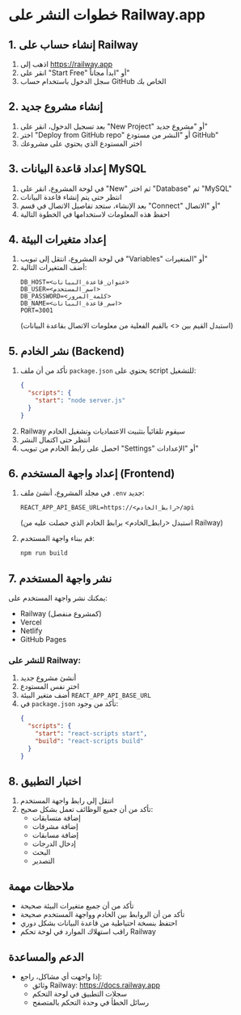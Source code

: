 # خطوات النشر على Railway.app

## 1. إنشاء حساب على Railway
1. اذهب إلى https://railway.app
2. انقر على "Start Free" أو "ابدأ مجاناً"
3. سجل الدخول باستخدام حساب GitHub الخاص بك

## 2. إنشاء مشروع جديد
1. بعد تسجيل الدخول، انقر على "New Project" أو "مشروع جديد"
2. اختر "Deploy from GitHub repo" أو "النشر من مستودع GitHub"
3. اختر المستودع الذي يحتوي على مشروعك

## 3. إعداد قاعدة البيانات MySQL
1. في لوحة المشروع، انقر على "New" ثم اختر "Database" ثم "MySQL"
2. انتظر حتى يتم إنشاء قاعدة البيانات
3. بعد الإنشاء، ستجد تفاصيل الاتصال في قسم "Connect" أو "الاتصال"
4. احفظ هذه المعلومات لاستخدامها في الخطوة التالية

## 4. إعداد متغيرات البيئة
1. في لوحة المشروع، انتقل إلى تبويب "Variables" أو "المتغيرات"
2. أضف المتغيرات التالية:
   ```
   DB_HOST=<عنوان_قاعدة_البيانات>
   DB_USER=<اسم_المستخدم>
   DB_PASSWORD=<كلمة_المرور>
   DB_NAME=<اسم_قاعدة_البيانات>
   PORT=3001
   ```
   (استبدل القيم بين <> بالقيم الفعلية من معلومات الاتصال بقاعدة البيانات)

## 5. نشر الخادم (Backend)
1. تأكد من أن ملف `package.json` يحتوي على script للتشغيل:
   ```json
   {
     "scripts": {
       "start": "node server.js"
     }
   }
   ```
2. Railway سيقوم تلقائياً بتثبيت الاعتماديات وتشغيل الخادم
3. انتظر حتى اكتمال النشر
4. احصل على رابط الخادم من تبويب "Settings" أو "الإعدادات"

## 6. إعداد واجهة المستخدم (Frontend)
1. في مجلد المشروع، أنشئ ملف `.env` جديد:
   ```
   REACT_APP_API_BASE_URL=https://<رابط_الخادم>/api
   ```
   (استبدل <رابط_الخادم> برابط الخادم الذي حصلت عليه من Railway)

2. قم ببناء واجهة المستخدم:
   ```bash
   npm run build
   ```

## 7. نشر واجهة المستخدم
يمكنك نشر واجهة المستخدم على:
- Railway (كمشروع منفصل)
- Vercel
- Netlify
- GitHub Pages

### للنشر على Railway:
1. أنشئ مشروع جديد
2. اختر نفس المستودع
3. أضف متغير البيئة `REACT_APP_API_BASE_URL`
4. في `package.json` تأكد من وجود:
   ```json
   {
     "scripts": {
       "start": "react-scripts start",
       "build": "react-scripts build"
     }
   }
   ```

## 8. اختبار التطبيق
1. انتقل إلى رابط واجهة المستخدم
2. تأكد من أن جميع الوظائف تعمل بشكل صحيح:
   - إضافة متسابقات
   - إضافة مشرفات
   - إضافة مسابقات
   - إدخال الدرجات
   - البحث
   - التصدير

## ملاحظات مهمة
- تأكد من أن جميع متغيرات البيئة صحيحة
- تأكد من أن الروابط بين الخادم وواجهة المستخدم صحيحة
- احتفظ بنسخة احتياطية من قاعدة البيانات بشكل دوري
- راقب استهلاك الموارد في لوحة تحكم Railway

## الدعم والمساعدة
- إذا واجهت أي مشاكل، راجع:
  - وثائق Railway: https://docs.railway.app
  - سجلات التطبيق في لوحة التحكم
  - رسائل الخطأ في وحدة التحكم بالمتصفح
